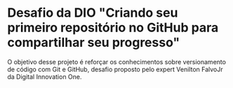 # Desafio da DIO "Criando seu primeiro repositório no GitHub para compartilhar seu progresso"

O objetivo desse projeto é reforçar os conhecimentos sobre versionamento de código com Git e GitHub, desafio proposto pelo expert Venilton FalvoJr da Digital Innovation One.

